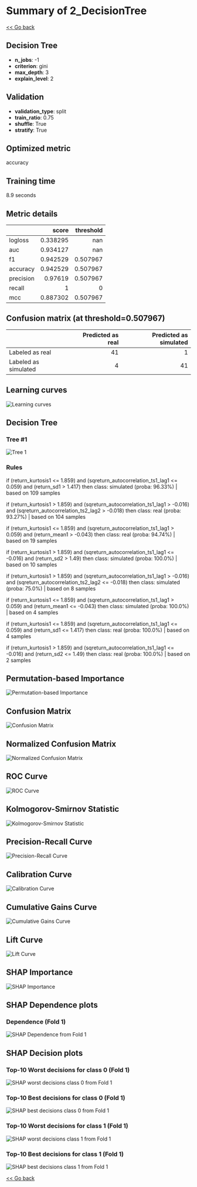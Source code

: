 # Summary of 2_DecisionTree

[<< Go back](../README.md)


## Decision Tree
- **n_jobs**: -1
- **criterion**: gini
- **max_depth**: 3
- **explain_level**: 2

## Validation
 - **validation_type**: split
 - **train_ratio**: 0.75
 - **shuffle**: True
 - **stratify**: True

## Optimized metric
accuracy

## Training time

8.9 seconds

## Metric details
|           |    score |   threshold |
|:----------|---------:|------------:|
| logloss   | 0.338295 |  nan        |
| auc       | 0.934127 |  nan        |
| f1        | 0.942529 |    0.507967 |
| accuracy  | 0.942529 |    0.507967 |
| precision | 0.97619  |    0.507967 |
| recall    | 1        |    0        |
| mcc       | 0.887302 |    0.507967 |


## Confusion matrix (at threshold=0.507967)
|                      |   Predicted as real |   Predicted as simulated |
|:---------------------|--------------------:|-------------------------:|
| Labeled as real      |                  41 |                        1 |
| Labeled as simulated |                   4 |                       41 |

## Learning curves
![Learning curves](learning_curves.png)

## Decision Tree 

### Tree #1
![Tree 1](learner_fold_0_tree.svg)

### Rules

if (return_kurtosis1 <= 1.859) and (sqreturn_autocorrelation_ts1_lag1 <= 0.059) and (return_sd1 > 1.417) then class: simulated (proba: 96.33%) | based on 109 samples

if (return_kurtosis1 > 1.859) and (sqreturn_autocorrelation_ts1_lag1 > -0.016) and (sqreturn_autocorrelation_ts2_lag2 > -0.018) then class: real (proba: 93.27%) | based on 104 samples

if (return_kurtosis1 <= 1.859) and (sqreturn_autocorrelation_ts1_lag1 > 0.059) and (return_mean1 > -0.043) then class: real (proba: 94.74%) | based on 19 samples

if (return_kurtosis1 > 1.859) and (sqreturn_autocorrelation_ts1_lag1 <= -0.016) and (return_sd2 > 1.49) then class: simulated (proba: 100.0%) | based on 10 samples

if (return_kurtosis1 > 1.859) and (sqreturn_autocorrelation_ts1_lag1 > -0.016) and (sqreturn_autocorrelation_ts2_lag2 <= -0.018) then class: simulated (proba: 75.0%) | based on 8 samples

if (return_kurtosis1 <= 1.859) and (sqreturn_autocorrelation_ts1_lag1 > 0.059) and (return_mean1 <= -0.043) then class: simulated (proba: 100.0%) | based on 4 samples

if (return_kurtosis1 <= 1.859) and (sqreturn_autocorrelation_ts1_lag1 <= 0.059) and (return_sd1 <= 1.417) then class: real (proba: 100.0%) | based on 4 samples

if (return_kurtosis1 > 1.859) and (sqreturn_autocorrelation_ts1_lag1 <= -0.016) and (return_sd2 <= 1.49) then class: real (proba: 100.0%) | based on 2 samples





## Permutation-based Importance
![Permutation-based Importance](permutation_importance.png)
## Confusion Matrix

![Confusion Matrix](confusion_matrix.png)


## Normalized Confusion Matrix

![Normalized Confusion Matrix](confusion_matrix_normalized.png)


## ROC Curve

![ROC Curve](roc_curve.png)


## Kolmogorov-Smirnov Statistic

![Kolmogorov-Smirnov Statistic](ks_statistic.png)


## Precision-Recall Curve

![Precision-Recall Curve](precision_recall_curve.png)


## Calibration Curve

![Calibration Curve](calibration_curve_curve.png)


## Cumulative Gains Curve

![Cumulative Gains Curve](cumulative_gains_curve.png)


## Lift Curve

![Lift Curve](lift_curve.png)



## SHAP Importance
![SHAP Importance](shap_importance.png)

## SHAP Dependence plots

### Dependence (Fold 1)
![SHAP Dependence from Fold 1](learner_fold_0_shap_dependence.png)

## SHAP Decision plots

### Top-10 Worst decisions for class 0 (Fold 1)
![SHAP worst decisions class 0 from Fold 1](learner_fold_0_shap_class_0_worst_decisions.png)
### Top-10 Best decisions for class 0 (Fold 1)
![SHAP best decisions class 0 from Fold 1](learner_fold_0_shap_class_0_best_decisions.png)
### Top-10 Worst decisions for class 1 (Fold 1)
![SHAP worst decisions class 1 from Fold 1](learner_fold_0_shap_class_1_worst_decisions.png)
### Top-10 Best decisions for class 1 (Fold 1)
![SHAP best decisions class 1 from Fold 1](learner_fold_0_shap_class_1_best_decisions.png)

[<< Go back](../README.md)
